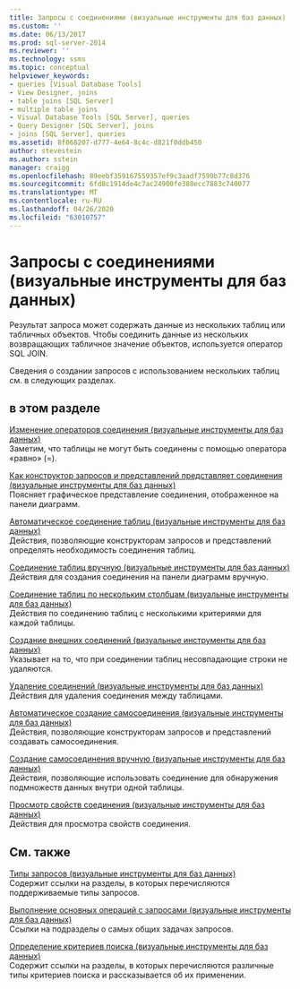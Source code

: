 ```yaml
---
title: Запросы с соединениями (визуальные инструменты для баз данных) | Документация Майкрософт
ms.custom: ''
ms.date: 06/13/2017
ms.prod: sql-server-2014
ms.reviewer: ''
ms.technology: ssms
ms.topic: conceptual
helpviewer_keywords:
- queries [Visual Database Tools]
- View Designer, joins
- table joins [SQL Server]
- multiple table joins
- Visual Database Tools [SQL Server], queries
- Query Designer [SQL Server], joins
- joins [SQL Server], queries
ms.assetid: 8f068207-d777-4e64-8c4c-d821f0ddb450
author: stevestein
ms.author: sstein
manager: craigg
ms.openlocfilehash: 89eebf359167559357ef9c3aadf7599b77c8d376
ms.sourcegitcommit: 6fd8c1914de4c7ac24900fe388ecc7883c740077
ms.translationtype: MT
ms.contentlocale: ru-RU
ms.lasthandoff: 04/26/2020
ms.locfileid: "63010757"
---
```

# <a name="query-with-joins-visual-database-tools"></a>Запросы с соединениями (визуальные инструменты для баз данных)
  Результат запроса может содержать данные из нескольких таблиц или табличных объектов. Чтобы соединить данные из нескольких возвращающих табличное значение объектов, используется оператор SQL JOIN.  
  
 Сведения о создании запросов с использованием нескольких таблиц см. в следующих разделах.  
  
## <a name="in-this-section"></a>в этом разделе  
 [Изменение операторов соединения (визуальные инструменты для баз данных)](visual-database-tools.md)  
 Заметим, что таблицы не могут быть соединены с помощью оператора «равно» (=).  
  
 [Как конструктор запросов и представлений представляет соединения (визуальные инструменты для баз данных)](how-the-query-and-view-designer-represents-joins-visual-database-tools.md)  
 Поясняет графическое представление соединения, отображенное на панели диаграмм.  
  
 [Автоматическое соединение таблиц (визуальные инструменты для баз данных)](join-tables-automatically-visual-database-tools.md)  
 Действия, позволяющие конструкторам запросов и представлений определять необходимость соединения таблиц.  
  
 [Соединение таблиц вручную (визуальные инструменты для баз данных)](join-tables-manually-visual-database-tools.md)  
 Действия для создания соединения на панели диаграмм вручную.  
  
 [Соединение таблиц по нескольким столбцам (визуальные инструменты для баз данных)](join-tables-on-multiple-columns-visual-database-tools.md)  
 Действия по соединению таблиц с несколькими критериями для каждой таблицы.  
  
 [Создание внешних соединений (визуальные инструменты для баз данных)](create-outer-joins-visual-database-tools.md)  
 Указывает на то, что при соединении таблиц несовпадающие строки не удаляются.  
  
 [Удаление соединений (визуальные инструменты для баз данных)](remove-joins-visual-database-tools.md)  
 Действия для удаления соединения между таблицами.  
  
 [Автоматическое создание самосоединения (визуальные инструменты для баз данных)](create-self-joins-automatically-visual-database-tools.md)  
 Действия, позволяющие конструкторам запросов и представлений создавать самосоединения.  
  
 [Создание самосоединения вручную (визуальные инструменты для баз данных)](create-self-joins-manually-visual-database-tools.md)  
 Действия, позволяющие использовать соединение для обнаружения подмножеств данных внутри одной таблицы.  
  
 [Просмотр свойств соединения (визуальные инструменты для баз данных)](view-join-properties-visual-database-tools.md)  
 Действия для просмотра свойств соединения.  
  
## <a name="related-sections"></a>См. также  
 [Типы запросов (визуальные инструменты для баз данных)](types-of-queries-visual-database-tools.md)  
 Содержит ссылки на разделы, в которых перечисляются поддерживаемые типы запросов.  
  
 [Выполнение основных операций с запросами (визуальные инструменты для баз данных)](perform-basic-operations-with-queries-visual-database-tools.md)  
 Ссылки на подразделы о самых общих задачах запросов.  
  
 [Определение критериев поиска (визуальные инструменты для баз данных)](specify-search-criteria-visual-database-tools.md)  
 Содержит ссылки на разделы, в которых перечисляются различные типы критериев поиска и рассказывается об их применении.  
  
  
